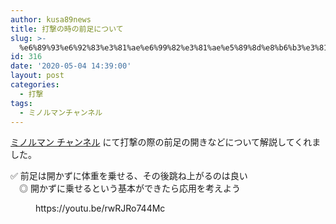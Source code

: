 ```yaml
---
author: kusa89news
title: 打撃の時の前足について
slug: >-
  %e6%89%93%e6%92%83%e3%81%ae%e6%99%82%e3%81%ae%e5%89%8d%e8%b6%b3%e3%81%ab%e3%81%a4%e3%81%84%e3%81%a6
id: 316
date: '2020-05-04 14:39:00'
layout: post
categories:
  - 打撃
tags:
  - ミノルマンチャンネル
---
```


[ミノルマン チャンネル](https://www.youtube.com/channel/UCZ7wA1SgkVC4-_fi8Aj9gRQ) にて打撃の際の前足の開きなどについて解説してくれました。

✅ 前足は開かずに体重を乗せる、その後跳ね上がるのは良い  
　◎ 開かずに乗せるという基本ができたら応用を考えよう

<figure class="wp-block-embed-youtube wp-block-embed is-type-video is-provider-youtube wp-embed-aspect-16-9 wp-has-aspect-ratio">

<div class="wp-block-embed__wrapper">https://youtu.be/rwRJRo744Mc</div>

</figure>